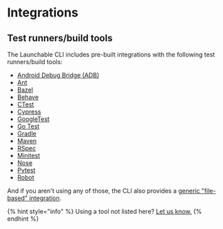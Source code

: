 # Integrations

## Test runners/build tools

The Launchable CLI includes pre-built integrations with the following test runners/build tools:

* [Android Debug Bridge \(ADB\)](https://developer.android.com/studio/command-line/adb)
* [Ant](https://ant.apache.org/)
* [Bazel](https://bazel.build/)
* [Behave](https://pypi.org/project/behave/)
* [CTest](https://cmake.org/cmake/help/latest/manual/ctest.1.html#id13)
* [Cypress](https://www.cypress.io/)
* [GoogleTest](https://github.com/google/googletest)
* [Go Test](https://golang.org/pkg/testing/)
* [Gradle](https://gradle.org/)
* [Maven](https://maven.apache.org/)
* [RSpec](https://rspec.info/)
* [Minitest](https://github.com/seattlerb/minitest)
* [Nose](https://nose.readthedocs.io/en/latest/index.html)
* [Pytest](https://docs.pytest.org/)
* [Robot](https://robotframework.org/)

And if you aren't using any of those, the CLI also provides a [generic "file-based" integration](../../sending-data-to-launchable/file.md).

{% hint style="info" %}
Using a tool not listed here? [Let us know.](mailto:support@launchableinc.com)
{% endhint %}

